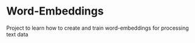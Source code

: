 # Word-Embeddings
Project to learn how to create and train word-embeddings for processing text data

